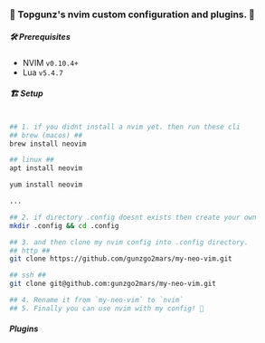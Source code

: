 ### 🚀 Topgunz's nvim custom configuration and plugins. 🚀

##### 🛠️ Prerequisites

- NVIM `v0.10.4+`
- Lua `v5.4.7`

##### 🏗️ Setup

```bash

## 1. if you didnt install a nvim yet. then run these cli
## brew (macos) ##
brew install neovim

## linux ##
apt install neovim

yum install neovim

...

## 2. if directory .config doesnt exists then create your own
mkdir .config && cd .config

## 3. and then clone my nvim config into .config directory.
## http ##
git clone https://github.com/gunzgo2mars/my-neo-vim.git

## ssh ##
git clone git@github.com:gunzgo2mars/my-neo-vim.git

## 4. Rename it from `my-neo-vim` to `nvim`
## 5. Finally you can use nvim with my config! 🎉

```

##### Plugins
